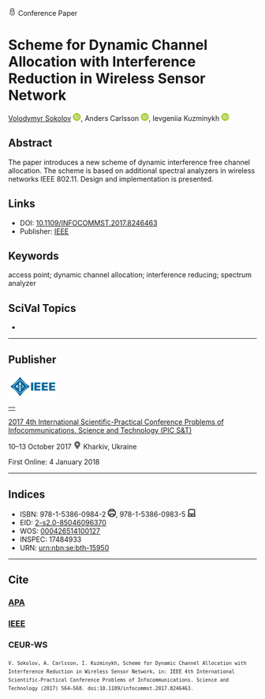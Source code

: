 <img src="/icons/lock.svg" width="16" height="16"> Conference Paper

# Scheme for Dynamic Channel Allocation with Interference Reduction in Wireless Sensor Network

<a href="/">Volodymyr Sokolov</a> <a href="https://orcid.org/0000-0002-9349-7946" target="_blank"><img src="/icons/orcid.svg" width="16" height="16"></a>,
Anders Carlsson <a href="https://orcid.org/0000-0002-9328-9143" target="_blank"><img src="/icons/orcid.svg" width="16" height="16"></a>,
Ievgeniia Kuzminykh <a href="https://orcid.org/0000-0001-6917-4234" target="_blank"><img src="/icons/orcid.svg" width="16" height="16"></a>

## Abstract

The paper introduces a new scheme of dynamic interference free channel allocation. The scheme is based on additional spectral analyzers in wireless networks IEEE 802.11. Design and implementation is presented.

## Links

* DOI: [10.1109/INFOCOMMST.2017.8246463](https://doi.org/10.1109/INFOCOMMST.2017.8246463) 
* Publisher: [IEEE](https://ieeexplore.ieee.org/document/8246463)

## Keywords

access point; dynamic channel allocation; interference reducing; spectrum analyzer

## SciVal Topics
-

***
## Publisher

<img src="/icons/ieee.svg" height="50">

<table>
<tr>
<td style="text-align: left;">
<span class="__dimensions_badge_embed__" data-doi="10.1109/INFOCOMMST.2017.8246463" data-hide-zero-citations="true"></span><script async src="https://badge.dimensions.ai/badge.js" charset="utf-8"></script>
</td>
</tr>
</table>

[2017 4th International Scientific-Practical Conference Problems of Infocommunications. Science and Technology (PIC S&T)](https://ieeexplore.ieee.org/xpl/conhome/8232885/proceeding)

10–13 October 2017 <img src="/icons/location-pin.svg" width="16" height="16"> Kharkiv, Ukraine

First Online: 4 January 2018

***
## Indices

* ISBN: 978-1-5386-0984-2 <img src="/icons/print.svg" width="16" height="16">, 978-1-5386-0983-5 <img src="/icons/online.svg" width="16" height="16">
* EID: [2-s2.0-85046096370](http://www.scopus.com/record/display.url?origin=inward&eid=2-s2.0-85046096370)
* WOS: [000426514100127](https://www.webofscience.com/wos/woscc/full-record/WOS:000426514100127)
* INSPEC: 17484933
* URN: [urn:nbn:se:bth-15950](https://nbn-resolving.org/xml/urn:nbn:se:bth-15950)

***
## Cite

### [APA](https://citation.crosscite.org/format?doi=10.1109/INFOCOMMST.2017.8246463&style=apa&lang=en-US)

### [IEEE](https://citation.crosscite.org/format?doi=10.1109/INFOCOMMST.2017.8246463&style=ieee&lang=en-US)

### CEUR-WS

<small>`V. Sokolov, A. Carlsson, I. Kuzminykh, Scheme for Dynamic Channel Allocation with Interference Reduction in Wireless Sensor Network, in: IEEE 4th International Scientific-Practical Conference Problems of Infocommunications. Science and Technology (2017) 564–568. doi:10.1109/infocommst.2017.8246463.`</small>